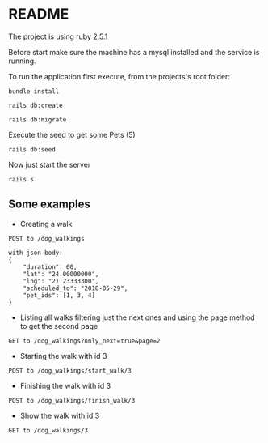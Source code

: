 # README

The project is using ruby 2.5.1 

Before start make sure the machine has a mysql installed and the service is running.

To run the application first execute, from the projects's root folder:

``bundle install``

``rails db:create``

``rails db:migrate``

Execute the seed to get some Pets (5)

``rails db:seed``

Now just start the server

``rails s``

## Some examples

- Creating a walk
````
POST to /dog_walkings

with json body:
{
	"duration": 60,
	"lat": "24.00000000",
	"lng": "21.23333300",
	"scheduled_to": "2018-05-29",
	"pet_ids": [1, 3, 4] 
}
````

- Listing all walks filtering just the next ones and using the page method to get the second page
````
GET to /dog_walkings?only_next=true&page=2
````

- Starting the walk with id 3
````
POST to /dog_walkings/start_walk/3
````

- Finishing the walk with id 3
````
POST to /dog_walkings/finish_walk/3
````

- Show the walk with id 3
````
GET to /dog_walkings/3
````